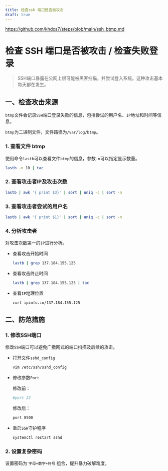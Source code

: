```yaml
---
title: 检查ssh 端口是否被攻击
draft: true
---
```

https://github.com/khdxs7/steps/blob/main/ssh_btmp.md

# 检查 SSH 端口是否被攻击 / 检查失败登录

> SSH端口暴露在公网上很可能被黑客扫描，并尝试登入系统。这种攻击基本每天都在发生。

## 一、检查攻击来源

`btmp`文件会记录`SSH`端口登录失败的信息，包括尝试的用户名、`IP`地址和时间等信息。

`btmp`为二进制文件，文件路径为`/var/log/btmp`。

### 1. 查看文件 btmp

使用命令`lastb`可以查看文件`btmp`的信息，参数`-n`可以指定显示数量。

```bash
lastb -n 10 | tac
```

### 2. 查看攻击者IP及攻击次数

```bash
lastb | awk '{ print $3}' | sort | uniq -c | sort -n
```

### 3. 查看攻击者尝试的用户名

```bash
lastb | awk '{ print $1}' | sort | uniq -c | sort -n
```

### 4. 分析攻击者

对攻击次数第一的`IP`进行分析。

- 查看攻击开始时间
  
  ```bash
  lastb | grep 137.184.155.125
  ```

- 查看攻击终止时间
  
  ```bash
  lastb | grep 137.184.155.125 | tac
  ```

- 查看`IP`地理位置
  
  ```bash
  curl ipinfo.io/137.184.155.125
  ```

## 二、防范措施

### 1. 修改SSH端口

修改`SSH`端口可以避免广撒网式的端口扫描及后续的攻击。

- 打开文件`sshd_config`
  
  ```bash
  vim /etc/ssh/sshd_config
  ```

- 修改参数`Port`
  
  修改前：
  
  ```bash
  #port 22
  ```
  
  修改后：
  
  ```bash
  port 8500
  ```

- 重启`SSH`守护程序
  
  ```bash
  systemctl restart sshd
  ```

### 2. 设置复杂密码

设置密码为 `字母+数字+符号` 组合，提升暴力破解难度。